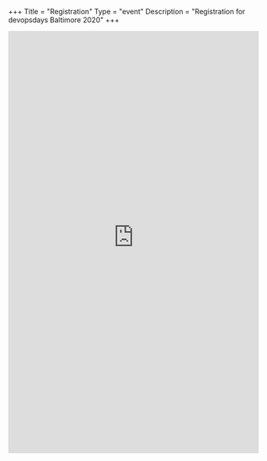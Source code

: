 +++
Title = "Registration"
Type = "event"
Description = "Registration for devopsdays Baltimore 2020"
+++

<div style="width:100%; text-align:left;">

<iframe src="https://devopsdaysbaltimore2020.busyconf.com/bookings/new" frameborder="0" height="850" width="100%" vspace="0" hspace="0" marginheight="5" marginwidth="5" scrolling="auto" allowtransparency="true"></iframe>
</div></div>
</div>
